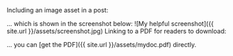 Including an image asset in a post:

... which is shown in the screenshot below:
![My helpful screenshot]({{ site.url }}/assets/screenshot.jpg)
Linking to a PDF for readers to download:

... you can [get the PDF]({{ site.url }}/assets/mydoc.pdf) directly.